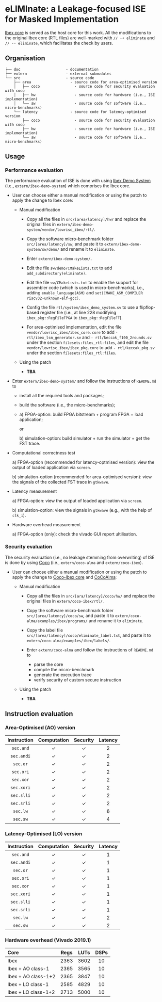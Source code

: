 # eLIMInate: a Leakage-focused ISE for Masked Implementation

[Ibex core](https://github.com/lowRISC/ibex) is served as the host core for this work.
All the modifications to the original Ibex core (RTL files) are well-marked with
`// ++ eliminate` and `// -- eliminate`, which facilitates 
the check by users. 

<!--- ==================================================================== --->

## Organisation
```
├── doc                     - documentation
├── extern                  - external submodules
└── src                     - source code
    ├── area                  - source code for area-optimised version 
    │   ├── coco                - source code for security evaluation with coco     
    │   ├── hw                  - source code for hardware (i.e., ISE implementation)
    │   └── sw                  - source code for software (i.e., micro-benchmarks)
    └── latency               - source code for latency-optimised version
        ├── coco                - source code for security evaluation with coco     
        ├── hw                  - source code for hardware (i.e., ISE implementation)
        └── sw                  - source code for software (i.e., micro-benchmarks)
```

<!--- ==================================================================== --->

## Usage

### Performance evaluation

The performance evaluation of ISE is done with using [Ibex Demo System](https://github.com/lowRISC/ibex-demo-system) (i.e., `extern/ibex-demo-system`) which comprises the Ibex core.

- User can choose either a manual modification or using the patch to apply the change to Ibex core:

  - Manual modification

    - Copy all the files in `src/[area/latency]/hw/` and replace the original files in `extern/ibex-demo-system/vendor/lowrisc_ibex/rtl/`.

    - Copy the software micro-benchmark folder `src/[area/latency]/sw`, and paste it to `extern/ibex-demo-system/sw/demo/` and rename it to `eliminate`.

    - Enter `extern/ibex-demo-system/`.

    - Edit the file `sw/demo/CMakeLists.txt` to add `add_subdirectory(eliminate)`.

    - Edit the file `sw/CMakeLists.txt` to enable the support for assembler code (which is used in micro-benchmarks), i.e., adding `enable_language(ASM)` and `set(CMAKE_ASM_COMPILER riscv32-unknown-elf-gcc)`.

    - Config the file `rtl/system/ibex_demo_system.sv` to use a flipflop-based register file (i.e., at line 228 modifying `ibex_pkg::RegFileFPGA` to `ibex_pkg::RegFileFF`).

    - For area-optimised implementation, edit the file `vendor/lowrisc_ibex/ibex_core.core` to add `- rtl/ibex_lsm_generator.sv` and `- rtl/keccak_f100_2rounds.sv` under the section `filesets:files_rtl:files`, and edit the file `vendor/lowrisc_ibex/ibex_pkg.core` to add `- rtl/keccak_pkg.sv` under the section `filesets:files_rtl:files`.

  - Using the patch

    - **TBA**

- Enter `extern/ibex-demo-system/` and follow the instructions of `README.md` to 
  - install all the required tools and packages;
  - build the software (i.e., the micro-benchmarks);
  -  a) FPGA-option: build FPGA bitstream + program FPGA + load application; 

     or

     b) simulation-option: build simulator + run the simulator + get the FST trace.

- Computational correctness test

  a) FPGA-option (recommended for latency-optmised version): view the output of loaded application via `screen`.

  b) simulation-option (recommended for area-optimised version): view the signals of the collected FST trace in `gtkwave`. 

- Latency measurement

  a) FPGA-option: view the output of loaded application via `screen`.

  b) simulation-option: view the signals in `gtkwave` (e.g., with the help of `clk_i`).

- Hardware overhead measurement

  a) FPGA-option (only): check the vivado GUI report ultilisation.

### Security evaluation 

The security evaluation (i.e., no leakage stemming from overwriting) of ISE is done by using [Coco](https://github.com/IAIK/coco-alma) (i.e., `extern/coco-alma` and `extern/coco-ibex`). 

- User can choose either a manual modification or using the patch to apply the change to 
[Coco-Ibex core](https://github.com/IAIK/coco-ibex) and [CoCoAlma](https://github.com/IAIK/coco-alma):

  - Manual modification

    - Copy all the files in `src/[ara/latency]/coco/hw/` and replace the original files in `extern/coco-ibex/rtl/`.
    
    - Copy the software micro-benchmark folder `src/[area/latency]/coco/sw`, and paste it to `extern/coco-alma/examples/ibex/programs/` and rename it to `eliminate`.

    - Copy the label file `src/[area/latency]/coco/eliminate_label.txt`, and paste it to `extern/coco-alma/examples/ibex/labels/`.

    - Enter `extern/coco-alma` and follow the instructions of `README.md` to 
      - parse the core 
      - compile the micro-benchmark
      - generate the execution trace  
      - verify security of custom secure instruction 

  - Using the patch 
    - **TBA**  

<!--- ==================================================================== --->

## Instruction evaluation

### Area-Optimised (AO) version 

| Instruction | Computation | Security | Latency | 
| :---------: | :---------: | :------: | :-----: |
| `sec.and`   |     &check; |  &check; |      2  |
| `sec.andi`  |     &check; |  &check; |      2  |
| `sec.or`    |     &check; |  &check; |      2  |
| `sec.ori`   |     &check; |  &check; |      2  |
| `sec.xor`   |     &check; |  &check; |      2  |
| `sec.xori`  |     &check; |  &check; |      2  |
| `sec.slli`  |     &check; |  &check; |      2  |
| `sec.srli`  |     &check; |  &check; |      2  |
| `sec.lw`    |     &check; |  &check; |      6  |
| `sec.sw`    |     &check; |  &check; |      4  |

### Latency-Optimised (LO) version 

| Instruction | Computation | Security | Latency | 
| :---------: | :---------: | :------: | :-----: |
| `sec.and`   |     &check; |  &check; |      1  |
| `sec.andi`  |     &check; |  &check; |      1  |
| `sec.or`    |     &check; |  &check; |      1  |
| `sec.ori`   |     &check; |  &check; |      1  |
| `sec.xor`   |     &check; |  &check; |      1  |
| `sec.xori`  |     &check; |  &check; |      1  |
| `sec.slli`  |     &check; |  &check; |      1  |
| `sec.srli`  |     &check; |  &check; |      1  |
| `sec.lw`    |     &check; |  &check; |      2  |
| `sec.sw`    |     &check; |  &check; |      2  |

### Hardware overhead (Vivado 2019.1)

| Core                   |  Regs  |  LUTs  |  DSPs  | 
| :--------------------  | :----: | :----: | :----: |
| Ibex                   |  2363  |  3602  |    10  |
| Ibex + AO class-1      |  2365  |  3565  |    10  |
| Ibex + AO class-1+2    |  2365  |  3847  |    10  |
| Ibex + LO class-1      |  2585  |  4829  |    10  |
| Ibex + LO class-1+2    |  2713  |  5000  |    10  |

<!--- ==================================================================== --->
